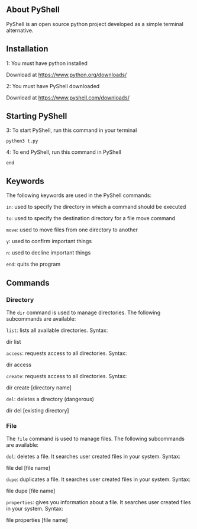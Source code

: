 ## About PyShell
PyShell is an open source python project developed as a simple terminal alternative.

## Installation

1: You must have python installed

Download at https://www.python.org/downloads/

2: You must have PyShell downloaded

Download at https://www.pyshell.com/downloads/

## Starting PyShell

3: To start PyShell, run this command in your terminal

```python3 t.py```

4: To end PyShell, run this command in PyShell

```end```

## Keywords
The following keywords are used in the PyShell commands:

```in```: used to specify the directory in which a command should be executed

```to```: used to specify the destination directory for a file move command

```move```: used to move files from one directory to another

```y```: used to confirm important things

```n```: used to decline important things

```end```: quits the  program

## Commands

### Directory
The ```dir``` command is used to manage directories. The following subcommands are available:

```list```: lists all available directories. Syntax:

dir list

```access```: requests access to all directories. Syntax:

dir access

```create```: requests access to all directories. Syntax:

dir create [directory name]

```del```: deletes a directory (dangerous)

dir del [existing directory]

### File
The ```file``` command is used to manage files. The following subcommands are available:

```del```: deletes a file. It searches user created files in your system. Syntax: 

file del [file name]

```dupe```: duplicates a file. It searches user created files in your system. Syntax: 

file dupe [file name]

```properties```: gives you information about a file. It searches user created files in your system. Syntax: 

file properties [file name]
